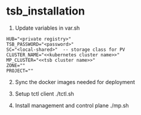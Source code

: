# tsb_installation

1. Update  variables in var.sh
```
HUB="<private registry>"
TSB_PASSWORD="<password>"
SC="<local-shared>"  -- storage class for PV 
CLUSTER_NAME="<<kubernetes cluster name>>"
MP_CLUSTER="<<tsb cluster name>>"
ZONE=""
PROJECT=""
```
2. Sync the docker images needed for deployment 

3. Setup tctl client
 ./tctl.sh

4. Install management and control plane
 ./mp.sh
